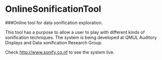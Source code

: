 # OnlineSonificationTool

###Online tool for data sonification exploration.

This tool has a purpose to allow a user to play with different kinds of sonification techniques.
The system is being developed at QMUL Auditory Displays and Data sonification Research Group.

Check http://www.sonify.co.nf to see the system live.
